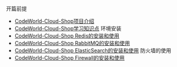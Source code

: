  开篇前提
 * [CodeWorld-Cloud-Shop项目介绍](preface/project-introduction.md)
 * [CodeWorld-Cloud-Shop学习知识点](preface/project-study.md)
 环境安装
 * [CodeWorld-Cloud-Shop Redis的安装和使用](environmental-installation/environmental-installation-redis.md)
 * [CodeWorld-Cloud-Shop RabbitMQ的安装和使用](environmental-installation/environmental-installation-rabbitmq.md)
 * [CodeWorld-Cloud-Shop ElasticSearch的安装和使用](environmental-installation/environmental-installation-elasticsearch.md)
 防火墙的使用
 * [CodeWorld-Cloud-Shop Firewall的安装和使用](firewall/firewall-use.md)
